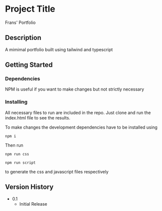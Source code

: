 # Project Title

Frans' Portfolio

## Description

A mimimal portfolio built using tailwind and typescript

## Getting Started

### Dependencies

NPM is useful if you want to make changes but not strictly necessary 

### Installing

All necessary files to run are included in the repo. Just clone and run the index.html file to see the results.

To make changes the development dependencies have to be installed using
```
npm i
```

Then run 
```
npm run css
```
```
npm run script
```
to generate the css and javascript files respectively

## Version History

* 0.1
    * Initial Release